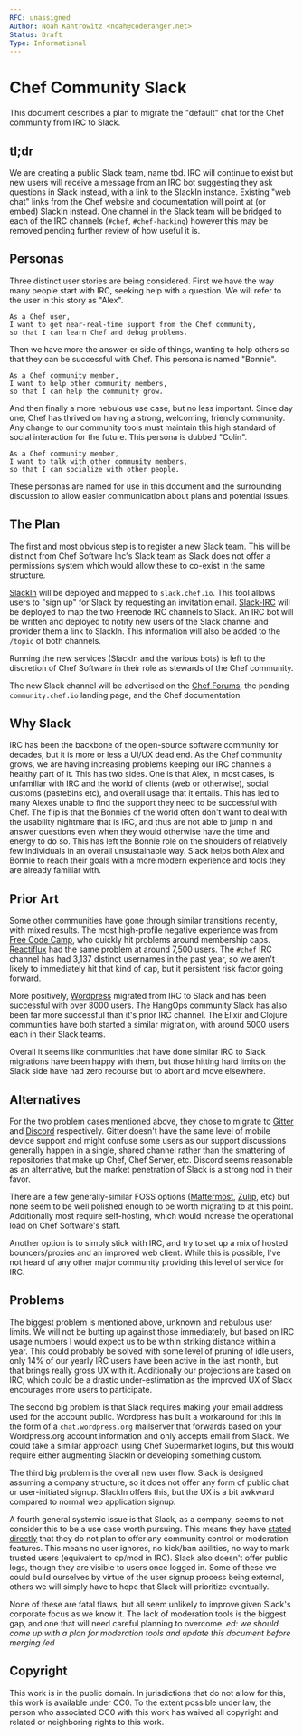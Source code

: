 ```yaml
---
RFC: unassigned
Author: Noah Kantrowitz <noah@coderanger.net>
Status: Draft
Type: Informational
---
```


# Chef Community Slack

This document describes a plan to migrate the "default" chat for the Chef
community from IRC to Slack.

## tl;dr

We are creating a public Slack team, name tbd. IRC will continue to exist but
new users will receive a message from an IRC bot suggesting they ask questions
in Slack instead, with a link to the SlackIn instance. Existing "web chat" links
from the Chef website and documentation will point at (or embed) SlackIn instead.
One channel in the Slack team will be bridged to each of the IRC channels
(`#chef`, `#chef-hacking`) however this may be removed pending further review of
how useful it is.

## Personas

Three distinct user stories are being considered. First we have the way many
people start with IRC, seeking help with a question. We will refer to the user
in this story as "Alex".

    As a Chef user,
    I want to get near-real-time support from the Chef community,
    so that I can learn Chef and debug problems.

Then we have more the answer-er side of things, wanting to help others so that
they can be successful with Chef. This persona is named "Bonnie".

    As a Chef community member,
    I want to help other community members,
    so that I can help the community grow.

And then finally  a more nebulous use case, but no less important. Since day
one, Chef has thrived on having a strong, welcoming, friendly community. Any
change to our community tools must maintain this high standard of social
interaction for the future. This persona is dubbed "Colin".

    As a Chef community member,
    I want to talk with other community members,
    so that I can socialize with other people.

These personas are named for use in this document and the surrounding discussion
to allow easier communication about plans and potential issues.

## The Plan

The first and most obvious step is to register a new Slack team. This will be
distinct from Chef Software Inc's Slack team as Slack does not offer a
permissions system which would allow these to co-exist in the same structure.

[SlackIn](https://github.com/rauchg/slackin) will be deployed and mapped to
`slack.chef.io`. This tool allows users to "sign up" for Slack by requesting an
invitation email. [Slack-IRC](https://github.com/ekmartin/slack-irc) will be
deployed to map the two Freenode IRC channels to Slack. An IRC bot will be
written and deployed to notify new users of the Slack channel and provider them
a link to SlackIn. This information will also be added to the `/topic` of both
channels.

Running the new services (SlackIn and the various bots) is left to the discretion
of Chef Software in their role as stewards of the Chef community.

The new Slack channel will be advertised on the [Chef Forums](https://discourse.chef.io),
the pending `community.chef.io` landing page, and the Chef documentation.

## Why Slack

IRC has been the backbone of the open-source software community for decades,
but it is more or less a UI/UX dead end. As the Chef community grows, we are
having increasing problems keeping our IRC channels a healthy part of it. This
has two sides. One is that Alex, in most cases, is unfamiliar with IRC and the
world of clients (web or otherwise), social customs (pastebins etc), and overall
usage that it entails. This has led to many Alexes unable to find the support
they need to be successful with Chef. The flip is that the Bonnies of the world
often don't want to deal with the usability nightmare that is IRC, and thus are
not able to jump in and answer questions even when they would otherwise have the
time and energy to do so. This has left the Bonnie role on the shoulders of
relatively few individuals in an overall unsustainable way. Slack helps both
Alex and Bonnie to reach their goals with a more modern experience and tools
they are already familiar with.

## Prior Art

Some other communities have gone through similar transitions recently, with
mixed results. The most high-profile negative experience was from [Free Code Camp](http://blog.freecodecamp.com/2015/06/so-yeah-we-tried-slack-and-we-deeply-regretted-it.html),
who quickly hit problems around membership caps. [Reactiflux](https://facebook.github.io/react/blog/2015/10/19/reactiflux-is-moving-to-discord.html)
had the same problem at around 7,500 users. The `#chef` IRC channel has had
3,137 distinct usernames in the past year, so we aren't likely to immediately
hit that kind of cap, but it persistent risk factor going forward.

More positively, [Wordpress](https://make.wordpress.org/chat/) migrated from
IRC to Slack and has been successful with over 8000 users. The HangOps community
Slack has also been far more successful than it's prior IRC channel. The Elixir
and Clojure communities have both started a similar migration, with around 5000
users each in their Slack teams.

Overall it seems like communities that have done similar IRC to Slack migrations
have been happy with them, but those hitting hard limits on the Slack side have
had zero recourse but to abort and move elsewhere.

## Alternatives

For the two problem cases mentioned above, they chose to migrate to [Gitter](https://gitter.im/)
and [Discord](https://discordapp.com/) respectively. Gitter doesn't have the
same level of mobile device support and might confuse some users as our
support discussions generally happen in a single, shared channel rather than
the smattering of repositories that make up Chef, Chef Server, etc. Discord
seems reasonable as an alternative, but the market penetration of Slack is a
strong nod in their favor.

There are a few generally-similar FOSS options
([Mattermost](http://www.mattermost.org/), [Zulip](https://www.zulip.org/), etc)
but none seem to be well polished enough to be worth migrating to at this point.
Additionally most require self-hosting, which would increase the operational
load on Chef Software's staff.

Another option is to simply stick with IRC, and try to set up a mix of hosted
bouncers/proxies and an improved web client. While this is possible, I've not
heard of any other major community providing this level of service for IRC.

## Problems

The biggest problem is mentioned above, unknown and nebulous user limits. We
will not be butting up against those immediately, but based on IRC usage numbers
I would expect us to be within striking distance within a year. This could
probably be solved with some level of pruning of idle users, only 14% of our
yearly IRC users have been active in the last month, but that brings really
gross UX with it. Additionally our projections are based on IRC, which could be
a drastic under-estimation as the improved UX of Slack encourages more users to
participate.

The second big problem is that Slack requires making your email address used
for the account public. Wordpress has built a workaround for this in the form
of a `chat.wordpress.org` mailserver that forwards based on your Wordpress.org
account information and only accepts email from Slack. We could take a similar
approach using Chef Supermarket logins, but this would require either augmenting
SlackIn or developing something custom.

The third big problem is the overall new user flow. Slack is designed assuming
a company structure, so it does not offer any form of public chat or
user-initiated signup. SlackIn offers this, but the UX is a bit awkward compared
to normal web application signup.

A fourth general systemic issue is that Slack, as a company, seems to not
consider this to be a use case worth pursuing. This means they have [stated
directly](https://www.quora.com/Is-there-a-way-to-ignore-certain-users-in-Slack)
that they do not plan to offer any community control or moderation features.
This means no user ignores, no kick/ban abilities, no way to mark trusted users
(equivalent to op/mod in IRC). Slack also doesn't offer public logs, though they
are visible to users once logged in. Some of these we could build ourselves by
virtue of the user signup process being external, others we will simply have to
hope that Slack will prioritize eventually.

None of these are fatal flaws, but all seem unlikely to improve given Slack's
corporate focus as we know it. The lack of moderation tools is the biggest gap,
and one that will need careful planning to overcome. _ed: we should come up with
a plan for moderation tools and update this document before merging /ed_

## Copyright

This work is in the public domain. In jurisdictions that do not allow for this,
this work is available under CC0. To the extent possible under law, the person
who associated CC0 with this work has waived all copyright and related or
neighboring rights to this work.
